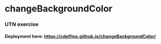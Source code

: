 # changeBackgroundColor
### UTN exercise
#### Deployment here: https://cdelfino.github.io/changeBackgroundColor/

